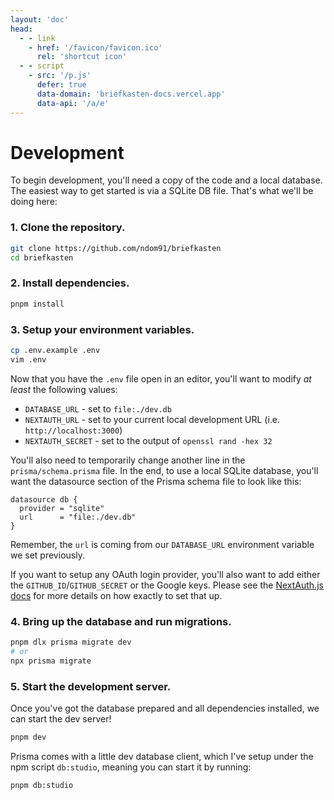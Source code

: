 ```yaml
---
layout: 'doc'
head:
  - - link
    - href: '/favicon/favicon.ico'
      rel: 'shortcut icon'
  - - script
    - src: '/p.js'
      defer: true
      data-domain: 'briefkasten-docs.vercel.app'
      data-api: '/a/e'
---
```


# Development

To begin development, you'll need a copy of the code and a local database. The easiest way to get started is via a SQLite DB file. That's what we'll be doing here:

### 1. Clone the repository.

```bash
git clone https://github.com/ndom91/briefkasten
cd briefkasten
```

### 2. Install dependencies.

```bash
pnpm install
```

### 3. Setup your environment variables.

```bash
cp .env.example .env
vim .env
```

Now that you have the `.env` file open in an editor, you'll want to modify _at least_ the following values:

- `DATABASE_URL` - set to `file:./dev.db`
- `NEXTAUTH_URL` - set to your current local development URL (i.e. `http://localhost:3000`)
- `NEXTAUTH_SECRET` - set to the output of `openssl rand -hex 32`

You'll also need to temporarily change another line in the `prisma/schema.prisma` file. In the end, to use a local SQLite database, you'll want the datasource section of the Prisma schema file to look like this:

```
datasource db {
  provider = "sqlite"
  url      = "file:./dev.db"
}
```

Remember, the `url` is coming from our `DATABASE_URL` environment variable we set previously.

If you want to setup any OAuth login provider, you'll also want to add either the `GITHUB_ID`/`GITHUB_SECRET` or the Google keys. Please see the [NextAuth.js docs](https://next-auth.js.org/providers/github) for more details on how exactly to set that up.

### 4. Bring up the database and run migrations.

```bash
pnpm dlx prisma migrate dev
# or
npx prisma migrate
```

### 5. Start the development server.

Once you've got the database prepared and all dependencies installed, we can start the dev server!

```bash
pnpm dev
```

Prisma comes with a little dev database client, which I've setup under the npm script `db:studio`, meaning you can start it by running:

```bash
pnpm db:studio
```
